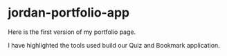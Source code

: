 # jordan-portfolio-app

Here is the first version of my portfolio page. 

I have highlighted the tools used build our Quiz and Bookmark application. 
